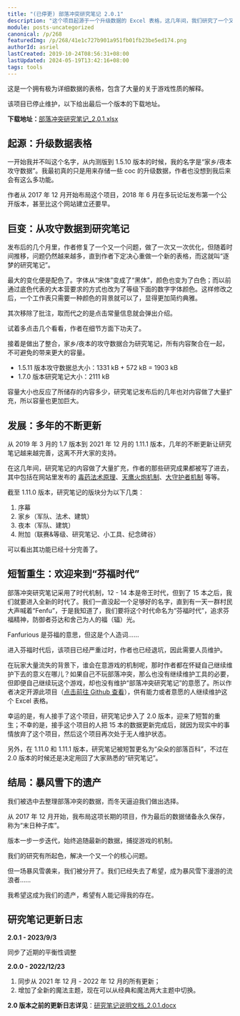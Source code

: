 ```yaml
---
title: "(已停更) 部落冲突研究笔记 2.0.1"
description: "这个项目起源于一个升级数据的 Excel 表格，这几年间，我们研究了一个又一个话题，表格内容也经历了一次又一次扩充，最终成为了一个拥有极为详细数据的表格。但在一场暴风雪后，项目被逐渐放弃，目前处于无人维护状态。"
module: posts-uncategorized
canonical: /p/268
featuredImg: /p/268/41e1c727b901a951fb01fb23be5ed174.png
authorId: asriel
lastCreated: 2019-10-24T08:56:31+08:00
lastUpdated: 2024-05-19T13:42:16+08:00
tags: tools
---
```


这是一个拥有极为详细数据的表格，包含了大量的关于游戏性质的解释。

该项目已停止维护，以下给出最后一个版本的下载地址。

**下载地址：**<a href="https://static.clashpost.com/p/268/部落冲突研究笔记_2.0.1.xlsx">部落冲突研究笔记_2.0.1.xlsx</a>

## 起源：升级数据表格

一开始我并不叫这个名字，从内测版到 1.5.10 版本的时候，我的名字是“家乡/夜本攻守数据”。我最初真的只是用来存储一些 coc 的升级数据，作者也没想到我后来会有这么多功能。

作者从 2017 年 12 月开始布局这个项目，2018 年 6 月在多玩论坛发布第一个公开版本，甚至比这个网站建立还要早。

## 巨变：从攻守数据到研究笔记

发布后的几个月里，作者修复了一个又一个问题，做了一次又一次优化，但随着时间推移，问题仍然越来越多，直到作者下定决心重做一个新的表格，而这就叫“逐梦的研究笔记”。

<Pic src="/p/268/1.5到1.7.jpg" alt="从攻守数据到研究笔记 1.5到1.7的巨变" width="1355" height="587" :lazyLoading="false" />

最大的变化便是配色了。字体从“宋体”变成了“黑体”，颜色也变为了白色；而以前通过底色代表的大本营要求的方式也改为了等级下面的数字字体颜色。这样修改之后，一个工作表只需要一种颜色的背景就可以了，显得更加简约典雅。

其次移除了批注，取而代之的是点击常量信息就会弹出介绍。

<Pic src="/p/268/32AU@7VFN8063K3ZF.jpg" alt="" width="673" height="226" />

试着多点击几个看看，作者在细节方面下功夫了。

接着是做出了整合，家乡/夜本的攻守数据合为研究笔记，所有内容聚合在一起，不可避免的带来更大的容量。

- 1.5.11 版本攻守数据总大小：1331 kB + 572 kB = 1903 kB
- 1.7.0 版本研究笔记大小：2111 kB

容量大小也反应了所储存的内容多少，研究笔记发布后的几年也对内容做了大量扩充，所以容量也更加巨大。

## 发展：多年的不断更新

从 2019 年 3 月的 1.7 版本到 2021 年 12 月的 1.11.1 版本，几年的不断更新让研究笔记越来越完善，这离不开大家的支持。

在这几年间，研究笔记的内容做了大量扩充，作者的那些研究成果都被写了进去，其中包括在网站里发布的 [毒药法术原理](/p/1505)、[天鹰火炮机制](/p/2140)、[大守护者机制](/p/1702) 等等。

<Pic src="/p/268/Screenshot_20240519_121419.png" alt="" width="2343" height="1567" />

截至 1.11.0 版本，研究笔记的版块分为以下几类：

1. 序幕
2. 家乡（军队、法术、建筑）
3. 夜本（军队、建筑）
4. 附加（联赛&等级、研究笔记、小工具、纪念碑谷）

可以看出其功能已经十分完善了。

## 短暂重生：欢迎来到“芬福时代”

部落冲突研究笔记采用了时代机制，12 - 14 本是帝王时代，但到了 15 本之后，我们就要进入全新的时代了。我们一直没起一个足够好的名字，直到有一天一群村民大声喊着“Fenfu”，于是我知道了，我们要将这个时代命名为“芬福时代”，追求芬福精神，防御者芬达和舍己为人的福（辐）光。

Fanfurious 是芬福的意思，但这是个人造词……

进入芬福时代后，该项目已经严重过时，作者也已经退坑，因此需要人员维护。

在玩家大量流失的背景下，谁会在意游戏的机制呢，那时作者都在怀疑自己继续维护下去的意义在哪儿？如果自己不玩部落冲突，那么也没有继续维护工具的必要，但即便自己继续玩这个游戏，却也没有维护“部落冲突研究笔记”的意愿了。所以作者决定开源此项目（[点击前往 Github 查看](https://github.com/goatduoduo/COCResearchNote)），供有能力或者意愿的人继续维护这个 Excel 表格。

幸运的是，有人接手了这个项目，研究笔记步入了 2.0 版本，迎来了短暂的重生；不幸的是，接手这个项目的人把 15 本的数据更新完成后，就因为现实中的事情放弃了这个项目，然后这个项目再次处于无人维护状态。

另外，在 1.11.0 和 1.11.1 版本，研究笔记被短暂更名为“朵朵的部落百科”，不过在 2.0 版本的时候还是决定用回了大家熟悉的“研究笔记”。

<Pic src="/p/268/41e1c727b901a951fb01fb23be5ed174.png" alt="" width="2685" height="2015" />

## 结局：暴风雪下的遗产

我们被选中去整理部落冲突的数据，而冬天逼迫我们做出选择。

从 2017 年 12 月开始，我布局这项长期的项目，作为最后的数据储备永久保存，称为“末日种子库”。

版本一步一步迭代，始终追随最新的数据，捕捉游戏的机制。

我们的研究有所起色，解决一个又一个的核心问题。

但一场暴风雪袭来，我们被分开了。我们已经失去了希望，成为暴风雪下漫游的流浪者……

我希望这成为我们的遗产，希望有人能记得我的存在。

## 研究笔记更新日志

**2.0.1 - 2023/9/3**

同步了近期的平衡性调整

**2.0.0 - 2022/12/23**

1. 同步从 2021 年 12 月 - 2022 年 12 月的所有更新；
2. 增加了全新的魔法主题，现在可以从经典和魔法两大主题中切换。

**2.0 版本之前的更新日志详见**：<a href="https://static.clashpost.com/p/268/研究笔记说明文档_2.0.1.docx">研究笔记说明文档_2.0.1.docx</a>